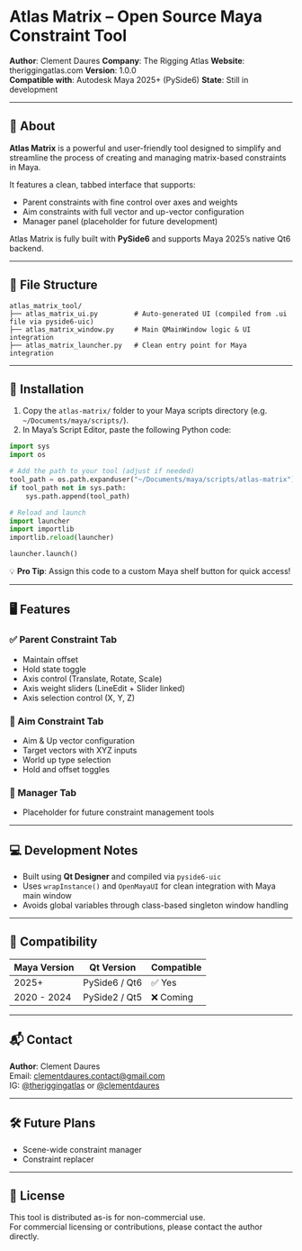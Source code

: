 # Atlas Matrix – Open Source Maya Constraint Tool

**Author**: Clement Daures
**Company**: The Rigging Atlas
**Website**: theriggingatlas.com
**Version**: 1.0.0  
**Compatible with**: Autodesk Maya 2025+ (PySide6)
**State**: Still in development

---

## 📖 About  

**Atlas Matrix** is a powerful and user-friendly tool designed to simplify and streamline the process of creating and managing matrix-based constraints in Maya.

It features a clean, tabbed interface that supports:
- Parent constraints with fine control over axes and weights
- Aim constraints with full vector and up-vector configuration
- Manager panel (placeholder for future development)

Atlas Matrix is fully built with **PySide6** and supports Maya 2025’s native Qt6 backend. 

---

## 📁 File Structure

```
atlas_matrix_tool/
├── atlas_matrix_ui.py         # Auto-generated UI (compiled from .ui file via pyside6-uic)
├── atlas_matrix_window.py     # Main QMainWindow logic & UI integration
├── atlas_matrix_launcher.py   # Clean entry point for Maya integration
```

---

## 🚀 Installation

1. Copy the `atlas-matrix/` folder to your Maya scripts directory (e.g. `~/Documents/maya/scripts/`).
2. In Maya’s Script Editor, paste the following Python code:

```python
import sys
import os

# Add the path to your tool (adjust if needed)
tool_path = os.path.expanduser("~/Documents/maya/scripts/atlas-matrix")
if tool_path not in sys.path:
    sys.path.append(tool_path)

# Reload and launch
import launcher
import importlib
importlib.reload(launcher)

launcher.launch()
```

💡 **Pro Tip**: Assign this code to a custom Maya shelf button for quick access!

---

## 🖥️ Features

### ✅ Parent Constraint Tab
- Maintain offset
- Hold state toggle
- Axis control (Translate, Rotate, Scale)
- Axis weight sliders (LineEdit + Slider linked)
- Axis selection control (X, Y, Z)

### 🚧 Aim Constraint Tab
- Aim & Up vector configuration
- Target vectors with XYZ inputs
- World up type selection
- Hold and offset toggles

### 🚧 Manager Tab
- Placeholder for future constraint management tools

---

## 💻 Development Notes

- Built using **Qt Designer** and compiled via `pyside6-uic`
- Uses `wrapInstance()` and `OpenMayaUI` for clean integration with Maya main window
- Avoids global variables through class-based singleton window handling

---

## 📌 Compatibility

| Maya Version | Qt Version    | Compatible |
|--------------|---------------|------------|
| 2025+        | PySide6 / Qt6 | ✅ Yes      |
| 2020 - 2024  | PySide2 / Qt5 | ❌ Coming   |

---

## 📬 Contact

**Author**: Clement Daures  
Email: [clementdaures.contact@gmail.com](mailto:clementdaures.contact@gmail.com)  
IG: [@theriggingatlas](https://instagram.com/theriggingatlas) or [@clementdaures](https://instagram.com/clementdaures)

---

## 🛠️ Future Plans

- Scene-wide constraint manager
- Constraint replacer

---

## 📃 License

This tool is distributed as-is for non-commercial use.  
For commercial licensing or contributions, please contact the author directly.